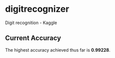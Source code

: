 # digitrecognizer
Digit recognition - Kaggle

## Current Accuracy

The highest accuracy achieved thus far is **0.99228**.
